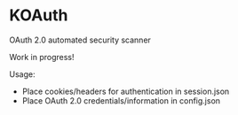 # KOAuth
OAuth 2.0 automated security scanner

Work in progress!

Usage:
- Place cookies/headers for authentication in session.json
- Place OAuth 2.0 credentials/information in config.json
